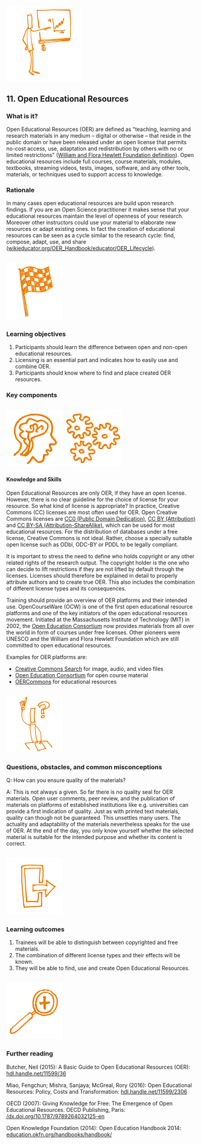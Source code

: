 ## <img src="/en/Images/Icons/open_education.png" width="200" height="200" />
## 11. Open Educational Resources

### What is it?

Open Educational Resources (OER) are defined as "teaching, learning and research materials in any medium – digital or otherwise – that reside in the public domain or have been released under an open license that permits no-cost access, use, adaptation and redistribution by others with no or limited restrictions" ([William and Flora Hewlett Foundation definition](https://www.hewlett.org/strategy/open-educational-resources/)). Open educational resources include full courses, course materials, modules, textbooks, streaming videos, tests,  images, software, and any other tools, materials, or techniques used to support access to knowledge.

### Rationale

In many cases open educational resources are build upon research findings. If you are an Open Science practitioner it makes sense that your educational resources maintain the level of openness of your research. Moreover other instructors could use your material to elaborate new resources or adapt existing ones. In fact the creation of educational resources can be seen as a cycle similar to the research cycle: find, compose, adapt, use, and share ([wikieducator.org/OER_Handbook/educator/OER_Lifecycle](http://wikieducator.org/OER_Handbook/educator/OER_Lifecycle)).

## <img src="/en/Images/Icons/finish.png" width="150" height="150" />
### Learning objectives

1. Participants should learn the difference between open and non-open educational resources.
2. Licensing is an essential part and indicates how to easily use and combine OER.
3. Participants should know where to find and place created OER resources.

### Key components
## <img src="/en/Images/Icons/brain.png" width="150" height="150" /> <img src="/en/Images/Icons/gears.png" width="150" height="150" />
#### Knowledge and Skills

Open Educational Resources are only OER, if they have an open license. However, there is no clear guideline for the choice of license for your resource. So what kind of license is appropriate? In practice, Creative Commons (CC) licenses are most often used for OER. 
Open Creative Commons licenses are [CC0 (Public Domain Dedication)](https://creativecommons.org/publicdomain/zero/1.0/), [CC BY (Attribution)](https://creativecommons.org/licenses/by/4.0/) and [CC BY-SA (Attribution-ShareAlike)](https://creativecommons.org/licenses/by-sa/4.0/), which can be used for most educational resources. For the distribution of databases under a free license, Creative Commons is not ideal. Rather, choose a specially suitable open license such as ODbl, ODC-BY or PDDL to be legally compliant.

It is important to stress the need to define who holds copyright or any other related rights of the research output. The copyright holder is the one who can decide to lift restrictions if they are not lifted by default through the licenses. Licenses should therefore be explained in detail to properly attribute authors and to create true OER. This also includes the combination of different license types and its consequences.

Training should provide an overview of OER platforms and their intended use. OpenCourseWare (OCW) is one of the first open educational resource platforms and one of the key initiators of the open educational resources movement. Initiated at the Massachusetts Institute of Technology (MIT) in 2002, the [Open Education Consortium](http://www.oeconsortium.org) now provides materials from all over the world in form of courses under free licenses. Other pioneers were UNESCO and the William and Flora Hewlett Foundation which are still committed to open educational resources.

Examples for OER platforms are:

- [Creative Commons Search](https://search.creativecommons.org/) for image, audio, and video files
- [Open Education Consortium](http://www.oeconsortium.org) for open course material
- [OERCommons](https://www.oercommons.org/) for educational resources

## <img src="/en/Images/Icons/questions.png" width="150" height="150" />
### Questions, obstacles, and common misconceptions

Q: How can you ensure quality of the materials?

A: This is not always a given. So far there is no quality seal for OER materials. Open user comments, peer review, and the publication of materials on platforms of established institutions like e.g. universities can provide a first indication of quality. Just as with printed text materials, quality can though not be guaranteed. This unsettles many users. The actuality and adaptability of the materials nevertheless speaks for the use of OER. At the end of the day, you only know yourself whether the selected material is suitable for the intended purpose and whether its content is correct.

## <img src="/en/Images/Icons/output.png" width="150" height="150" />
### Learning outcomes

1. Trainees will be able to distinguish between copyrighted and free materials. 
2. The combination of different license types and their effects will be known. 
3. They will be able to find, use and create Open Educational Resources. 

## <img src="/en/Images/Icons/magnifying_glass.png" width="150" height="150" />
### Further reading
Butcher, Neil (2015): A Basic Guide to Open Educational Resources (OER): [hdl.handle.net/11599/36](http://hdl.handle.net/11599/36)

Miao, Fengchun; Mishra, Sanjaya; McGreal, Rory (2016): Open Educational Resources: Policy, Costs and Transformation: [hdl.handle.net/11599/2306](http://hdl.handle.net/11599/2306)

OECD (2007): Giving Knowledge for Free: The Emergence of Open Educational Resources. OECD Publishing, Paris: [/dx.doi.org/10.1787/9789264032125-en](http://dx.doi.org/10.1787/9789264032125-en)

Open Knowledge Foundation (2014): Open Education Handbook 2014: [education.okfn.org/handbooks/handbook/](https://education.okfn.org/handbooks/handbook/)
